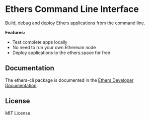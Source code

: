Ethers Command Line Interface
=============================

Build, debug and deploy Ethers applications from the command line.

**Features:**

- Test complete apps locally
- No need to run your own Ethereum node
- Deploy applications to the ethers.space for free

Documentation
-------------

The ethers-cli package is documented in the [Ethers Developer Documentation](https://docs.ethers.io/ethers-app/dev-cli.html).

License
-------

MIT License
